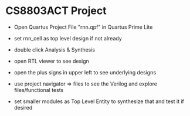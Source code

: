 # CS8803ACT Project

- Open Quartus Project File "rnn.qpf" in Quartus Prime Lite
- set rnn_cell as top level design if not already
- double click Analysis & Synthesis
- open RTL viewer to see design
- open the plus signs in upper left to see underlying designs
- use project navigator => files to see the Verilog and explore files/functional tests

- set smaller modules as Top Level Entity to synthesize that and test it if desired
